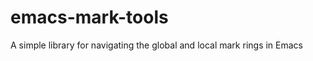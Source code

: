 emacs-mark-tools
================

A simple library for navigating the global and local mark rings in Emacs